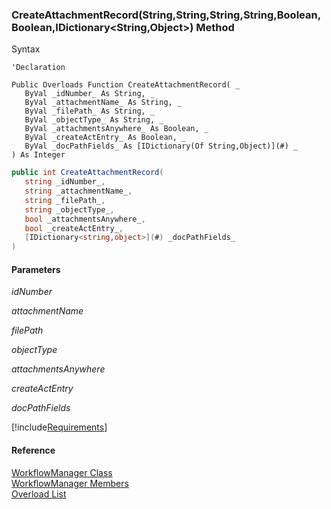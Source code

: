 ﻿### CreateAttachmentRecord(String,String,String,String,Boolean,Boolean,IDictionary<String,Object>) Method

Syntax

```vbnet
'Declaration

Public Overloads Function CreateAttachmentRecord( _
   ByVal _idNumber_ As String, _
   ByVal _attachmentName_ As String, _
   ByVal _filePath_ As String, _
   ByVal _objectType_ As String, _
   ByVal _attachmentsAnywhere_ As Boolean, _
   ByVal _createActEntry_ As Boolean, _
   ByVal _docPathFields_ As [IDictionary(Of String,Object)](#) _
) As Integer
```

```csharp
public int CreateAttachmentRecord( 
   string _idNumber_,
   string _attachmentName_,
   string _filePath_,
   string _objectType_,
   bool _attachmentsAnywhere_,
   bool _createActEntry_,
   [IDictionary<string,object>](#) _docPathFields_
)
```

#### Parameters

_idNumber_

_attachmentName_

_filePath_

_objectType_

_attachmentsAnywhere_

_createActEntry_

_docPathFields_

[!include[Requirements](../partials/requirements.md)]

#### Reference

[WorkflowManager Class](fcSDK~FChoice.Foundation.Clarify.Workflow.WorkflowManager.md)  
[WorkflowManager Members](fcSDK~FChoice.Foundation.Clarify.Workflow.WorkflowManager_members.md)  
[Overload List](fcSDK~FChoice.Foundation.Clarify.Workflow.WorkflowManager~CreateAttachmentRecord.md)
